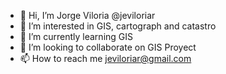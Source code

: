 - 👋 Hi, I’m Jorge Viloria @jeviloriar
- 👀 I’m interested in GIS, cartograph and catastro
- 🌱 I’m currently learning GIS
- 💞️ I’m looking to collaborate on GIS Proyect
- 📫 How to reach me jeviloriar@gmail.com

<!---
jeviloriar/jeviloriar is a ✨ special ✨ repository because its `README.md` (this file) appears on your GitHub profile.
You can click the Preview link to take a look at your changes.
--->
